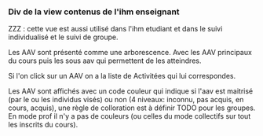 
###  Div de la view contenus de l'ihm enseignant 

ZZZ : cette vue est aussi utilisé dans l'ihm etudiant et dans le suivi individualisé et le suivi de groupe.


Les AAV sont présenté comme une arborescence. 
Avec les AAV principaux du cours puis les sous aav qui permettent de les atteindres.

Si l'on click sur un AAV on a la liste de Activitées qui lui correspondes. 

Les AAV sont affichés avec un code couleur qui indique si l'aav est maitrisé (par le ou les individus visés) ou non (4 niveaux: inconnu, pas acquis, en cours, acquis), une règle de colloration est à définir TODO pour les groupes.
En mode prof il n'y a pas de couleurs (ou celles du mode collectifs sur tout les inscrits du cours).






